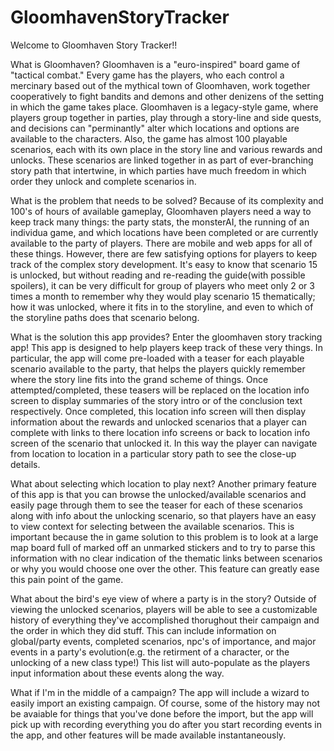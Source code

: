 # GloomhavenStoryTracker

Welcome to Gloomhaven Story Tracker!!

What is Gloomhaven?
Gloomhaven is a "euro-inspired" board game of "tactical combat." Every game has the players, who each control
a mercinary based out of the mythical town of Gloomhaven, work together cooperatively to fight bandits and
demons and other denizens of the setting in which the game takes place. Gloomhaven is a legacy-style game,
where players group together in parties, play through a story-line and side quests, and decisions can "perminantly" 
alter which locations and options are available to the characters. Also, the game has almost 100 playable scenarios,
each with its own place in the story line and various rewards and unlocks. These scenarios are linked together in 
as part of ever-branching story path that intertwine, in which parties have much freedom in which order they unlock
and complete scenarios in.

What is the problem that needs to be solved?
Because of its complexity and 100's of hours of available gameplay, Gloomhaven players need a way to keep track 
many things: the party stats, the monsterAI, the running of an individua game, and which locations have been 
completed or are currently available to the party of players. There are mobile and web apps for all of these things.
However, there are few satisfying options for players to keep track of the complex story development. It's easy to
know that scenario 15 is unlocked, but without reading and re-reading the guide(with possible spoilers), it can be
very difficult for group of players who meet only 2 or 3 times a month to remember why they would play scenario 15
thematically; how it was unlocked, where it fits in to the storyline, and even to which of the storyline paths does
that scenario belong.

What is the solution this app provides?
Enter the gloomhaven story tracking app! This app is designed to help players keep track of these very things. In
particular, the app will come pre-loaded with a teaser for each playable scenario available to the party, that helps
the players quickly remember where the story line fits into the grand scheme of things. Once attempted/completed, 
these teasers will be replaced on the location info screen to display summaries of the story intro or of the
conclusion text respectively. Once completed, this location info screen will then display information about the 
rewards and unlocked scenarios that a player can complete with links to there location info screens or back to 
location info screen of the scenario that unlocked it. In this way the player can navigate from location to location
in a particular story path to see the close-up details.

What about selecting which location to play next?
Another primary feature of this app is that you can browse the unlocked/available scenarios and easily page through 
them to see the teaser for each of these scenarios along with info about the unlocking scenario, so that players
have an easy to view context for selecting between the available scenarios. This is important because the in 
game solution to this problem is to look at a large map board full of marked off an unmarked stickers and to 
try to parse this information with no clear indication of the thematic links between scenarios or why you would
choose one over the other. This feature can greatly ease this pain point of the game.

What about the bird's eye view of where a party is in the story?
Outside of viewing the unlocked scenarios, players will be able to see a customizable history of everything 
they've accomplished thorughout their campaign and the order in which they did stuff. This can include information
on global/party events, completed scenarios, npc's of importance, and major events in a party's evolution(e.g. 
the retirment of a character, or the unlocking of a new class type!) This list will auto-populate as the players 
input information about these events along the way. 

What if I'm in the middle of a campaign?
The app will include a wizard to easily import an existing campaign. Of course, some of the history may not be 
avaiable for things that you've done before the import, but the app will pick up with recording everything you 
do after you start recording events in the app, and other features will be made available instantaneously.
